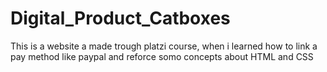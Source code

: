 # Digital_Product_Catboxes
 This is a website a made trough platzi course, when i learned how to link a pay method like paypal and reforce somo concepts about HTML and CSS
